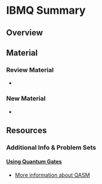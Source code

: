 # IBMQ Summary

## Overview

## Material

### Review Material

* 
### New Material

* 
## Resources

### Additional Info & Problem Sets

#### [Using Quantum Gates](using-quantum-gates-the-circuit-composer.md)

* [More information about QASM](https://www.quantum-inspire.com/kbase/qasm/)

